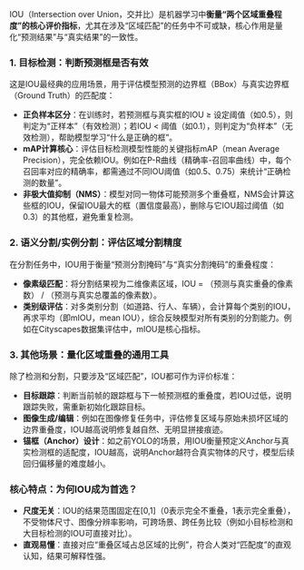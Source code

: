 IOU（Intersection over Union，交并比）是机器学习中**衡量“两个区域重叠程度”的核心评价指标**，尤其在涉及“区域匹配”的任务中不可或缺，核心作用是量化“预测结果”与“真实结果”的一致性。


### 1. 目标检测：判断预测框是否有效
这是IOU最经典的应用场景，用于评估模型预测的边界框（BBox）与真实边界框（Ground Truth）的匹配度：
- **正负样本区分**：在训练时，若预测框与真实框的IOU ≥ 设定阈值（如0.5），则判定为“正样本”（有效检测）；若IOU < 阈值（如0.1），则判定为“负样本”（无效检测），帮助模型学习“什么是正确的框”。
- **mAP计算核心**：评估目标检测模型性能的关键指标mAP（mean Average Precision），完全依赖IOU。例如在P-R曲线（精确率-召回率曲线）中，每个召回率对应的精确率，都需通过不同IOU阈值（如0.5、0.75）来统计“正确检测的数量”。
- **非极大值抑制（NMS）**：模型对同一物体可能预测多个重叠框，NMS会计算这些框的IOU，保留IOU最大的框（置信度最高），删除与它IOU超过阈值（如0.3）的其他框，避免重复检测。


### 2. 语义分割/实例分割：评估区域分割精度
在分割任务中，IOU用于衡量“预测分割掩码”与“真实分割掩码”的重叠程度：
- **像素级匹配**：将分割结果视为二维像素区域，IOU = （预测与真实重叠的像素数） / （预测与真实总覆盖的像素数）。
- **类别级评估**：对多类别分割（如道路、行人、车辆），会计算每个类别的IOU，再求平均（即mIOU，mean IOU），综合反映模型对所有类别的分割能力。例如在Cityscapes数据集评估中，mIOU是核心指标。


### 3. 其他场景：量化区域重叠的通用工具
除了检测和分割，只要涉及“区域匹配”，IOU都可作为评价标准：
- **目标跟踪**：判断当前帧的跟踪框与下一帧预测框的重叠度，若IOU过低，说明跟踪失败，需重新初始化跟踪目标。
- **图像生成/编辑**：例如在图像修复任务中，评估修复区域与原始未损坏区域的边界重叠度，IOU越高说明修复越自然、无明显拼接痕迹。
- **锚框（Anchor）设计**：如之前YOLO的场景，用IOU衡量预定义Anchor与真实检测框的适配度，IOU越高，说明Anchor越符合真实物体的尺寸，模型后续回归偏移量的难度越小。


### 核心特点：为何IOU成为首选？
- **尺度无关**：IOU的结果范围固定在[0,1]（0表示完全不重叠，1表示完全重叠），不受物体尺寸、图像分辨率影响，可跨场景、跨任务比较（例如小目标检测和大目标检测的IOU可直接对比）。
- **直观易懂**：直接对应“重叠区域占总区域的比例”，符合人类对“匹配度”的直观认知，结果可解释性强。